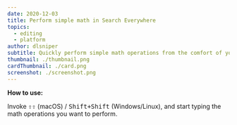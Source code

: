 ```yaml
---
date: 2020-12-03
title: Perform simple math in Search Everywhere
topics:
  - editing
  - platform
author: dlsniper
subtitle: Quickly perform simple math operations from the comfort of your IDE.
thumbnail: ./thumbnail.png
cardThumbnail: ./card.png
screenshot: ./screenshot.png
---
```


**How to use:**

Invoke <kbd>⇧⇧</kbd> (macOS) / <kbd>Shift+Shift</kbd> (Windows/Linux), and start typing the math operations you want to perform.
